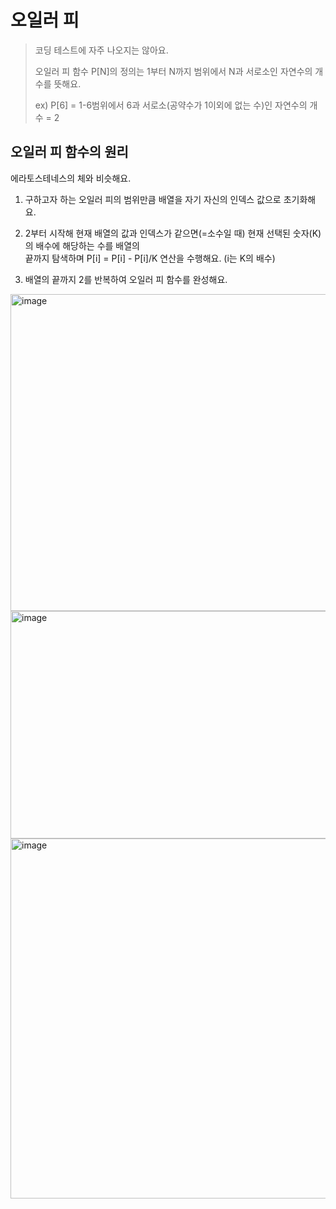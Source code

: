 오일러 피
=========
> 코딩 테스트에 자주 나오지는 않아요.  
>
> 오일러 피 함수 P[N]의 정의는 1부터 N까지 범위에서 N과 서로소인 자연수의 개수를 뜻해요.  
>
> ex) P[6] = 1-6범위에서 6과 서로소(공약수가 1이외에 없는 수)인 자연수의 개수 = 2

오일러 피 함수의 원리
-----------
에라토스테네스의 체와 비슷해요.  

1. 구하고자 하는 오일러 피의 범위만큼 배열을 자기 자신의 인덱스 값으로 초기화해요.  

2. 2부터 시작해 현재 배열의 값과 인덱스가 같으면(=소수일 때) 현재 선택된 숫자(K)의 배수에 해당하는 수를 배열의  
    끝까지 탐색하며 P[i] = P[i] -  P[i]/K 연산을 수행해요. (i는 K의 배수)    

3. 배열의 끝까지 2를 반복하여 오일러 피 함수를 완성해요.  

<img width="1087" height="507" alt="image" src="https://github.com/user-attachments/assets/d88ebed5-8b55-428f-837a-1d35c935c4f7" />

<img width="1059" height="364" alt="image" src="https://github.com/user-attachments/assets/402e7cbf-68b7-48ca-80ec-1b9e066287ab" />

<img width="1001" height="576" alt="image" src="https://github.com/user-attachments/assets/15bfda7c-9875-4343-a327-9d87c3088f22" />
